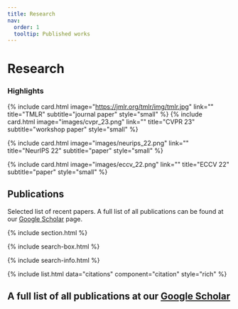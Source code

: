 ```yaml
---
title: Research
nav:
  order: 1
  tooltip: Published works
---
```


# <i class="fas fa-microscope"></i>Research

### Highlights

{%
  include card.html
  image="https://jmlr.org/tmlr/img/tmlr.jpg"
  link=""
  title="TMLR"
  subtitle="journal paper"
  style="small"
%}
{%
  include card.html
  image="images/cvpr_23.png"
  link=""
  title="CVPR 23"
  subtitle="workshop paper"
  style="small"
%}

{%
  include card.html
  image="images/neurips_22.png"
  link=""
  title="NeurIPS 22"
  subtitle="paper"
  style="small"
%}

{%
  include card.html
  image="images/eccv_22.png"
  link=""
  title="ECCV 22"
  subtitle="paper"
  style="small"
%}




## Publications
Selected list of recent papers. A full list of all publications can be found at our [Google Scholar](https://scholar.google.de/citations?user=BUkDvU0AAAAJ) page.

{% include section.html %}

{% include search-box.html %}

{% include search-info.html %}

{% include list.html data="citations" component="citation" style="rich" %} 

## A full list of all publications at our [Google Scholar](https://scholar.google.de/citations?user=BUkDvU0AAAAJ)
